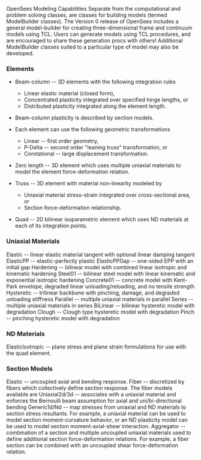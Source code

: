 OpenSees Modeling Capabilities
Separate from the computational and problem solving classes, are classes for building models (termed ModelBuilder classes). The Version 0 release of OpenSees includes a general model-builder for creating three-dimensional frame and continuum models using TCL. Users can generate models using TCL procedures, and are encouraged to share these generation procs with others! Additional ModelBuilder classes suited to a particular type of model may also be developed.

### Elements
- Beam-column -- 3D elements with the following integration rules
  - Linear elastic material (closed form),
  - Concentrated plasticity integrated over specified hinge lengths, or
  - Distributed plasticity integrated along the element length.

- Beam-column plasticity is described by section models.

- Each element can use the following geometric transformations
  - Linear -- first order geometry,
  - P-Delta -- second order "leaning truss" transformation, or
  - Corotational -- large displacement transformation.

- Zero length -- 3D element which uses multiple uniaxial materials to model the element force-deformation relation.

- Truss -- 3D element with material non-linearity modeled by
  - Uniaxial material stress-strain integrated over cross-sectional area, or
  - Section force-deformation relationship.
- Quad -- 2D bilinear isoparametric element which uses ND materials at each of its integration points.


### Uniaxial Materials
Elastic -- linear elastic material tangent with optional linear damping tangent
ElasticPP -- elastic-perfectly plastic
ElasticPPGap -- one-sided EPP with an initial gap
Hardening -- bilinear model with combined linear isotropic and kinematic hardening
Steel01 -- bilinear steel model with linear kinematic and exponential isotropic hardening
Concrete01 -- concrete model with Kent-Park envelope, degraded linear unloading/reloading, and no tensile strength
Hysteretic -- trilinear backbone with pinching, damage, and degraded unloading stiffness
Parallel -- multiple uniaxial materials in parallel
Series -- multiple uniaxial materials in series
BiLinear -- bilinear hysteretic model with degradation
Clough -- Clough type hysteretic model with degradation
Pinch -- pinching hysteretic model with degradation

### ND Materials
ElasticIsotropic -- plane stress and plane strain formulations for use with the quad element.

### Section Models
Elastic -- uncoupled axial and bending response.
Fiber -- discretized by fibers which collectively define section response. The fiber models available are
Uniaxial2d/3d -- associates with a uniaxial material and enforces the Bernoulli beam assumption for axial and uni/bi-directional bending
Generic1d/Nd -- map stresses from uniaxial and ND materials to section stress resultants. For example, a uniaxial material can be used to model section moment-curvature behavior, or an ND plasticity model can be used to model section moment-axial-shear interaction.
Aggregator -- combination of a section and multiple uncoupled uniaxial materials used to define additional section force-deformation relations. For example, a fiber section can be combined with an uncoupled shear force-deformation relation.

